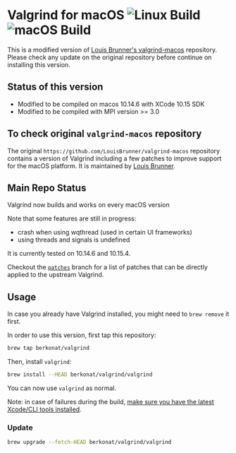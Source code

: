 # Valgrind for macOS ![Linux Build](https://github.com/berkonat/valgrind-macos/workflows/Build_Linux/badge.svg) ![macOS Build](https://github.com/berkonat/valgrind-macos/workflows/Build_macOS/badge.svg)

This is a modified version of [Louis Brunner's valgrind-macos](https://github.com/LouisBrunner/valgrind-macos) repository.
Please check any update on the original repository before continue on installing this version.

## Status of this version

- Modified to be compiled on macos 10.14.6 with XCode 10.15 SDK
- Modified to be compiled with MPI version >= 3.0

## To check original `valgrind-macos` repository

The original `https://github.com/LouisBrunner/valgrind-macos` repository contains a version of Valgrind including a few patches to improve support for the macOS platform. It is maintained by [Louis Brunner](https://github.com/LouisBrunner).

## Main Repo Status

Valgrind now builds and works on every macOS version

Note that some features are still in progress:

 - crash when using wqthread (used in certain UI frameworks)
 - using threads and signals is undefined

It is currently tested on 10.14.6 and 10.15.4.

Checkout the [`patches`](https://github.com/LouisBrunner/valgrind-macos/commits/patches) branch for a list of patches that can be directly applied to the upstream Valgrind.

## Usage

In case you already have Valgrind installed, you might need to `brew remove` it first.

In order to use this version, first tap this repository:
```sh
brew tap berkonat/valgrind
```

Then, install `valgrind`:
```sh
brew install --HEAD berkonat/valgrind/valgrind
```

You can now use `valgrind` as normal.

Note: in case of failures during the build, [make sure you have the latest Xcode/CLI tools installed](https://github.com/LouisBrunner/valgrind-macos/issues/6#issuecomment-667587385).

### Update

```sh
brew upgrade --fetch-HEAD berkonat/valgrind/valgrind
```

